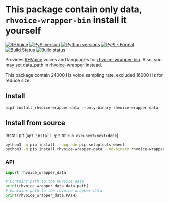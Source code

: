 # This package contain only data, `rhvoice-wrapper-bin` install it yourself

[![RHVoice](https://img.shields.io/badge/RHVoice-1.0.0-lightgrey.svg)](https://github.com/Olga-Yakovleva/RHVoice/tree/1.0.0)
[![PyPI version](https://img.shields.io/pypi/v/rhvoice-wrapper-data.svg)](https://pypi.org/project/rhvoice-wrapper-data/)
[![Python versions](https://img.shields.io/badge/python-3.4%2B-blue.svg)](https://pypi.org/project/rhvoice-wrapper-data/)
[![PyPI - Format](https://img.shields.io/pypi/format/rhvoice-wrapper-data.svg)](https://pypi.org/project/rhvoice-wrapper-data/)
[![Build Status](https://travis-ci.org/Aculeasis/rhvoice-wrapper-data.svg?branch=master)](https://travis-ci.org/Aculeasis/rhvoice-wrapper-data)
[![Build status](https://ci.appveyor.com/api/projects/status/0nnncu1pvbeqjqk1?svg=true)](https://ci.appveyor.com/project/Aculeasis/rhvoice-wrapper-data)

Provides [RHVoice](https://github.com/Olga-Yakovleva/RHVoice) voices and languages for [rhvoice-wrapper-bin](https://github.com/Aculeasis/rhvoice-wrapper-bin). Also, you may set data_path in [rhvoice-wrapper](https://github.com/Aculeasis/rhvoice-proxy) instead.

This package contain 24000 Hz voice sampling rate, excluded 16000 Hz for reduce size.

## Install
`pip3 install rhvoice-wrapper-data --only-binary rhvoice-wrapper-data`

## Install from source
Install git (`apt install git` or `run exe>next>next>done`)
```bash
python3 -m pip install --upgrade pip setuptools wheel
python3 -m pip install rhvoice-wrapper-data --no-binary rhvoice-wrapper-data
```
### API
```python
import rhvoice_wrapper_data

# Contains path to the RHVoice data
print(rhvoice_wrapper_data.data_path)
# Contains path to the rhvoice-wrapper-data
print(rhvoice_wrapper_data.PATH)
```
